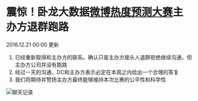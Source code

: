 # 震惊！卧龙大数据[微博热度预测大赛](http://pkbigdata.com/common/cmpt/%E5%BE%AE%E5%8D%9A%E7%83%AD%E5%BA%A6%E9%A2%84%E6%B5%8B_%E7%AB%9E%E8%B5%9B%E4%BF%A1%E6%81%AF.html)主办方**退群跑路**

2016.12.21 00:00 更新
1. 已经重新取得和主办方的联系。确认只是主办方接头人退群拒绝继续沟通，但主办方公司并没有跑路
2. 经过一天的沟通，DC和主办方表示必定在本周之内给出一个合理的答复
3. 我们将期待并赞扬主办方最终能够维持本次比赛的公平性和科学性

![聊天记录](https://github.com/lllcho/dc_weibo_predict/blob/master/Screenshot.jpg?raw=true)
